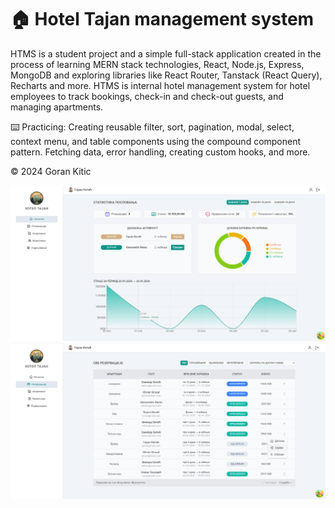 # 🏠 Hotel Tajan management system

HTMS is a student project and a simple full-stack application created in the process of learning MERN stack technologies, React, Node.js, Express, MongoDB and exploring libraries like React Router, Tanstack (React Query), Recharts and more.
HTMS is internal hotel management system for hotel employees to track bookings, check-in and check-out guests, and managing apartments. 

⌨️ Practicing: Creating reusable filter, sort, pagination, modal, select, context menu, and table components using the compound component pattern. Fetching data, error handling, creating custom hooks, and more.

©️ 2024 Goran Kitic

<img src="frontend/public/screenshots/Screenshot-1.png" />
<img src="frontend/public/screenshots/Screenshot-2.png" />
